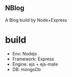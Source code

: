 NBlog
----
A Blog build by Node+Express

# build
- Env: Nodejs
- Framework: Express
- Engine: ejs + ejs-mate
- DB: mongoDb